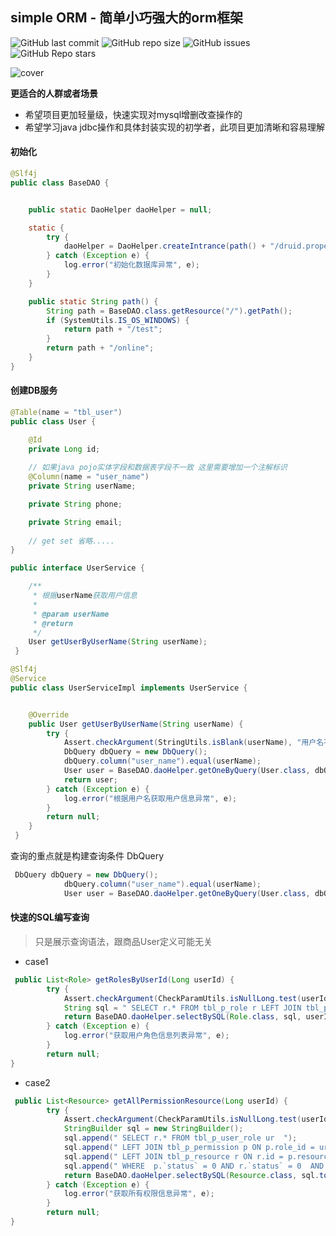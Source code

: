 
## simple ORM - 简单小巧强大的orm框架
![GitHub last commit](https://img.shields.io/github/last-commit/ShiFengCui/salad-orm)
![GitHub repo size](https://img.shields.io/github/repo-size/ShiFengCui/salad-orm)
![GitHub issues](https://img.shields.io/github/issues/ShiFengCui/salad-orm)
![GitHub Repo stars](https://img.shields.io/github/stars/ShiFengCui/salad-orm?style=social)

![cover](https://user-images.githubusercontent.com/36906841/128585436-495d568b-0b68-4209-b290-58253f34ea4d.png)


**更适合的人群或者场景**

- 希望项目更加轻量级，快速实现对mysql增删改查操作的
- 希望学习java jdbc操作和具体封装实现的初学者，此项目更加清晰和容易理解 

#### 初始化

```java
@Slf4j
public class BaseDAO {


    public static DaoHelper daoHelper = null;

    static {
        try {
            daoHelper = DaoHelper.createIntrance(path() + "/druid.properties");
        } catch (Exception e) {
            log.error("初始化数据库异常", e);
        }
    }

    public static String path() {
        String path = BaseDAO.class.getResource("/").getPath();
        if (SystemUtils.IS_OS_WINDOWS) {
            return path + "/test";
        }
        return path + "/online";
    }
}
```

#### 创建DB服务

```java
@Table(name = "tbl_user")
public class User {

    @Id
    private Long id;
    
    // 如果java pojo实体字段和数据表字段不一致 这里需要增加一个注解标识
    @Column(name = "user_name")
    private String userName;

    private String phone;

    private String email;
    
    // get set 省略.....
}
```


```java
public interface UserService {

    /**
     * 根据userName获取用户信息
     *
     * @param userName
     * @return
     */
    User getUserByUserName(String userName);
 }
```

```java
@Slf4j
@Service
public class UserServiceImpl implements UserService {


    @Override
    public User getUserByUserName(String userName) {
        try {
            Assert.checkArgument(StringUtils.isBlank(userName), "用户名不能为空");
            DbQuery dbQuery = new DbQuery();
            dbQuery.column("user_name").equal(userName);
            User user = BaseDAO.daoHelper.getOneByQuery(User.class, dbQuery, "*", null);
            return user;
        } catch (Exception e) {
            log.error("根据用户名获取用户信息异常", e);
        }
        return null;
    }
 }
```

查询的重点就是构建查询条件 DbQuery

```java
 DbQuery dbQuery = new DbQuery();
            dbQuery.column("user_name").equal(userName);
            User user = BaseDAO.daoHelper.getOneByQuery(User.class, dbQuery, "*", null);
```

#### 快速的SQL编写查询

> 只是展示查询语法，跟商品User定义可能无关

- case1

```java
 public List<Role> getRolesByUserId(Long userId) {
        try {
            Assert.checkArgument(CheckParamUtils.isNullLong.test(userId), "用户id不能为空");
            String sql = " SELECT r.* FROM tbl_p_role r LEFT JOIN tbl_p_user_role ur on ur.role_id = r.id WHERE  r.`status` = 0 AND ur.user_id = ? ;";
            return BaseDAO.daoHelper.selectBySQL(Role.class, sql, userId);
        } catch (Exception e) {
            log.error("获取用户角色信息列表异常", e);
        }
        return null;
}
```

- case2

```java
 public List<Resource> getAllPermissionResource(Long userId) {
        try {
            Assert.checkArgument(CheckParamUtils.isNullLong.test(userId), "用户信息不能为空");
            StringBuilder sql = new StringBuilder();
            sql.append(" SELECT r.* FROM tbl_p_user_role ur  ");
            sql.append(" LEFT JOIN tbl_p_permission p ON p.role_id = ur.role_id ");
            sql.append(" LEFT JOIN tbl_p_resource r ON r.id = p.resource_id ");
            sql.append(" WHERE  p.`status` = 0 AND r.`status` = 0  AND ur.user_id = ?  ");
            return BaseDAO.daoHelper.selectBySQL(Resource.class, sql.toString(), userId);
        } catch (Exception e) {
            log.error("获取所有权限信息异常", e);
        }
        return null;
}
```



